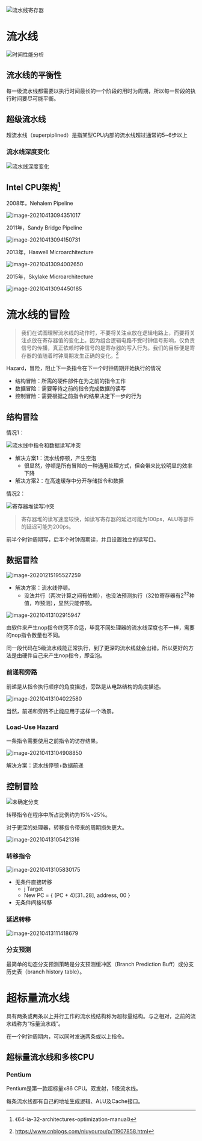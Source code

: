 

![流水线寄存器](C:\Users\Five\Desktop\note\img\image-20201215183035645.png)

# 流水线



![时间性能分析](C:\Users\Five\Desktop\note\img\image-20201215183323672.png)



## 流水线的平衡性

每一级流水线都需要以执行时间最长的一个阶段的用时为周期，所以每一阶段的执行时间要尽可能平衡。





## 超级流水线

超流水线（superpiplined）是指某型CPU内部的流水线超过通常的5~6步以上



### 流水线深度变化

![流水线深度变化](C:\Users\Five\Desktop\note\img\image-20201215184406645.png)





## Intel CPU架构[^1]

2008年，Nehalem Pipeline

![image-20210413094351017](C:\Users\Five\Desktop\note\img\image-20210413094351017.png)





2011年，Sandy Bridge Pipeline

![image-20210413094150731](C:\Users\Five\Desktop\note\img\image-20210413094150731.png)





2013年，Haswell Microarchitecture

![image-20210413094002650](C:\Users\Five\Desktop\note\img\image-20210413094002650.png)

2015年，Skylake Microarchitecture

![image-20210413094450185](C:\Users\Five\Desktop\note\img\image-20210413094450185.png)





# 流水线的冒险

> 我们在试图理解流水线的动作时，不要将关注点放在逻辑电路上，而要将关注点放在寄存器值的变化上。因为组合逻辑电路不受时钟信号影响，仅负责信号的传播，真正依赖时钟信号的是寄存器的写入行为。我们的目标便是寄存器的值随着时钟周期发生正确的变化。[^2]

Hazard，冒险，阻止下一条指令在下一个时钟周期开始执行的情况

* 结构冒险：所需的硬件部件在为之前的指令工作
* 数据冒险：需要等待之前的指令完成数据的读写
* 控制冒险：需要根据之前指令的结果决定下一步的行为

## 结构冒险

情况1：

![流水线中指令和数据读写冲突](C:\Users\Five\Desktop\note\img\image-20201215195135500.png)

* 解决方案1：流水线停顿，产生空泡
  * 很显然，停顿是所有冒险的一种通用处理方式，但会带来比较明显的效率下降
* 解决方案2：在高速缓存中分开存储指令和数据

情况2：

![寄存器堆读写冲突](C:\Users\Five\Desktop\note\img\image-20201215195335679.png)

> 寄存器堆的读写速度较快，如读写寄存器的延迟可能为100ps，ALU等部件的延迟可能为200ps。

前半个时钟周期写，后半个时钟周期读，并且设置独立的读写口。



## 数据冒险

![image-20201215195527259](C:\Users\Five\Desktop\note\img\image-20201215195527259.png)

* 解决方案：流水线停顿。
  * 没法并行（两次计算之间有依赖），也没法预测执行（32位寄存器有$2^{32}$种值，咋预测），显然只能停顿。

![image-20210413102915947](C:\Users\Five\Desktop\note\img\image-20210413102915947.png)

由软件来产生nop指令终究不合适，毕竟不同处理器的流水线深度也不一样，需要的nop指令数量也不同。

同一段代码在5级流水线能正常执行，到了更深的流水线就会出错。所以更好的方法是由硬件自己来产生nop指令，即空泡。



### 前递和旁路

前递是从指令执行顺序的角度描述，旁路是从电路结构的角度描述。

![image-20210413104022580](C:\Users\Five\Desktop\note\img\image-20210413104022580.png)

当然，前递和旁路不止能应用于这样一个场景。



### Load-Use Hazard

一条指令需要使用之前指令的访存结果。

![image-20210413104908850](C:\Users\Five\Desktop\note\img\image-20210413104908850.png)

解决方案：流水线停顿+数据前递

## 控制冒险

![未确定分支](C:\Users\Five\Desktop\note\img\image-20201215195707113.png)



转移指令在程序中所占比例约为15%~25%。

对于更深的处理器，转移指令带来的周期损失更大。

![image-20210413105421316](C:\Users\Five\Desktop\note\img\image-20210413105421316.png)

### 转移指令

![image-20210413105830175](C:\Users\Five\Desktop\note\img\image-20210413105830175.png)



* 无条件直接转移
  * j Target
  * New PC = { (PC + 4)[31..28], address, 00 }
* 无条件间接转移



### 延迟转移

![image-20210413111418679](C:\Users\Five\Desktop\note\img\image-20210413111418679.png)





### 分支预测

最简单的动态分支预测策略是分支预测缓冲区（Branch Prediction Buff）或分支历史表（branch history table）。



# 超标量流水线

具有两条或两条以上并行工作的流水线结构称为超标量结构。与之相对，之前的流水线称为“标量流水线”。

在一个时钟周期内，可以同时发送两条或以上指令。

## 超标量流水线和多核CPU





### Pentium

Pentium是第一款超标量x86 CPU。双发射，5级流水线。

每条流水线都有自己的地址生成逻辑、ALU及Cache接口。



[^1]:《64-ia-32-architectures-optimization-manual》
[^2]:https://www.cnblogs.com/niuyourou/p/11907858.html